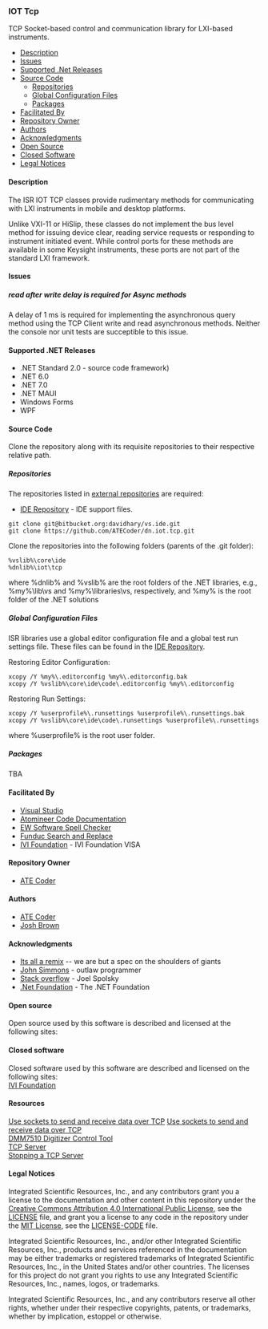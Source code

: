 ### IOT Tcp

TCP Socket-based control and communication library for LXI-based instruments. 

- [Description](#Description)
- [Issues](#Issues)
- [Supported .Net Releases](#Supported-.Net-Releases)
- [Source Code](#Source-Code)
  - [Repositories](#Repositories)
  - [Global Configuration Files](#Global-Configuration-Files)
  - [Packages](#Packages)
- [Facilitated By](#FacilitatedBy)
- [Repository Owner](#Repository-Owner)
- [Authors](#Authors)
- [Acknowledgments](#Acknowledgments)
- [Open Source](#Open-Source)
- [Closed Software](#Closed-software)
- [Legal Notices](#Legal-Notices)

#### Description

The ISR IOT TCP classes provide rudimentary methods for communicating with LXI instruments in mobile and desktop platforms.

Unlike VXI-11 or HiSlip, these classes do not implement the bus level method for issuing device clear, reading service requests or responding to instrument initiated event. While  control ports for these methods are available in some Keysight instruments, these ports are not part of the standard LXI framework.

#### Issues

##### read after write delay is required  for Async methods
A delay of 1 ms is required for implementing the asynchronous query method using the TCP Client write and read asynchronous methods. Neither the console nor unit tests are succeptible to this issue. 

#### Supported .NET Releases

* .NET Standard 2.0 - source code framework)
* .NET 6.0
* .NET 7.0
* .NET MAUI
* Windows Forms
* WPF

<a name="Source-Code"></a>
#### Source Code
Clone the repository along with its requisite repositories to their respective relative path.

##### Repositories
The repositories listed in [external repositories] are required:
* [IDE Repository] - IDE support files.

```
git clone git@bitbucket.org:davidhary/vs.ide.git
git clone https://github.com/ATECoder/dn.iot.tcp.git
```

Clone the repositories into the following folders (parents of the .git folder):
```
%vslib%\core\ide
%dnlib%\iot\tcp
```
where %dnlib% and %vslib% are  the root folders of the .NET libraries, e.g., %my%\lib\vs 
and %my%\libraries\vs, respectively, and %my% is the root folder of the .NET solutions

##### Global Configuration Files
ISR libraries use a global editor configuration file and a global test run settings file. 
These files can be found in the [IDE Repository].

Restoring Editor Configuration:
```
xcopy /Y %my%\.editorconfig %my%\.editorconfig.bak
xcopy /Y %vslib%\core\ide\code\.editorconfig %my%\.editorconfig
```

Restoring Run Settings:
```
xcopy /Y %userprofile%\.runsettings %userprofile%\.runsettings.bak
xcopy /Y %vslib%\core\ide\code\.runsettings %userprofile%\.runsettings
```
where %userprofile% is the root user folder.

##### Packages
TBA

<a name="FacilitatedBy"></a>
#### Facilitated By
* [Visual Studio]
* [Atomineer Code Documentation]
* [EW Software Spell Checker]
* [Funduc Search and Replace]
* [IVI Foundation] - IVI Foundation VISA

#### Repository Owner
* [ATE Coder]

<a name="Authors"></a>
#### Authors
* [ATE Coder]  
* [Josh Brown]

<a name="Acknowledgments"></a>
#### Acknowledgments
* [Its all a remix] -- we are but a spec on the shoulders of giants  
* [John Simmons] - outlaw programmer  
* [Stack overflow] - Joel Spolsky  
* [.Net Foundation] - The .NET Foundation

<a name="Open-Source"></a>
#### Open source
Open source used by this software is described and licensed at the following sites:  

<a name="Closed-software"></a>
#### Closed software
Closed software used by this software are described and licensed on the following sites:  
[IVI Foundation]  

<a name="Resources"></a>
#### Resources 

[Use sockets to send and receive data over TCP]
[Use sockets to send and receive data over TCP]  
[DMM7510 Digitizer Control Tool]  
[TCP Server]  
[Stopping a TCP Server]  

<a name="Legal-Notices"></a>
#### Legal Notices

Integrated Scientific Resources, Inc., and any contributors grant you a license to the documentation and other content
in this repository under the [Creative Commons Attribution 4.0 International Public License](https://creativecommons.org/licenses/by/4.0/legalcode), see the [LICENSE](LICENSE) file, and grant you a license to any code in the repository under the [MIT License](https://opensource.org/licenses/MIT), see the [LICENSE-CODE](LICENSE-CODE) file.

Integrated Scientific Resources, Inc., and/or other Integrated Scientific Resources, Inc., products and services referenced in the documentation may be either trademarks or registered trademarks of Integrated Scientific Resources, Inc., in the United States and/or other countries. The licenses for this project do not grant you rights to use any Integrated Scientific Resources, Inc., names, logos, or trademarks.

Integrated Scientific Resources, Inc., and any contributors reserve all other rights, whether under their respective copyrights, patents, or trademarks, whether by implication, estoppel or otherwise.

[IVI Foundation]: https://www.ivifoundation.org

[Microsoft .NET Framework]: https://dotnet.microsoft.com/download

[external repositories]: ExternalReposCommits.csv

[IDE Repository]: https://www.bitbucket.org/davidhary/vs.ide

[ATE Coder]: https://www.IntegratedScientificResources.com

[Its all a remix]: https://www.everythingisaremix.info

[John Simmons]: https://www.codeproject.com/script/Membership/View.aspx?mid=7741

[Stack overflow]: https://www.stackoveflow.com

[Visual Studio]: https://www.visualstudio.com/

[Atomineer Code Documentation]: https://www.atomineerutils.com/

[EW Software Spell Checker]: https://github.com/EWSoftware/VSSpellChecker/wiki/

[Funduc Search and Replace]: http://www.funduc.com/search_replace.htm

[.Net Foundation]: https://source.dot.net

[Use sockets to send and receive data over TCP]: https://learn.microsoft.com/en-us/dotnet/fundamentals/networking/sockets/socket-services

[DMM7510 Digitizer Control Tool]: https://github.com/jbrown1234/DMM7510_Digitizer_Control_Tool/

[Josh Brown]: https://github.com/jbrown1234/

[TCP Server]: https://learn.microsoft.com/en-us/dotnet/api/system.net.sockets.tcplistener?redirectedfrom=MSDN&view=net-7.0

[Stopping a TCP Server]: https://stackoverflow.com/questions/1173774/stopping-a-tcplistener-after-calling-beginaccepttcpclient#:~:text=You%20should%20be%20able%20to%20check%20this%20by,EndAcceptTcpClient%20%28%29%20call.%20You%20should%20see%20the%20ObjectDisposedException.

